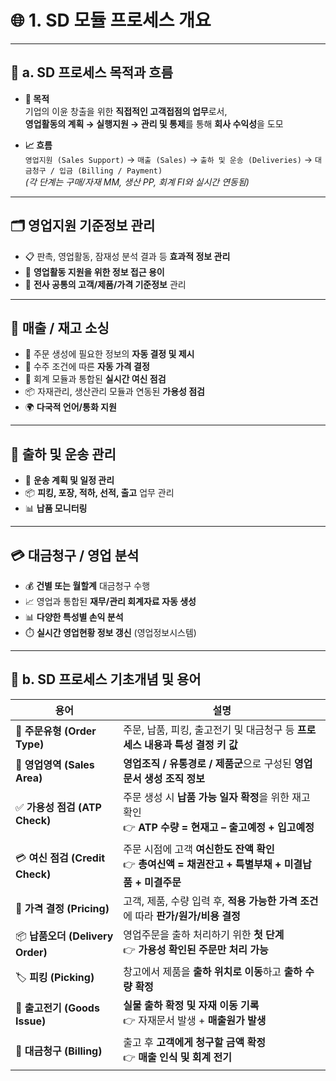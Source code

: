 # 🌐 1. SD 모듈 프로세스 개요

---

## 🎯 a. SD 프로세스 목적과 흐름

- **📌 목적**  
  기업의 이윤 창출을 위한 **직접적인 고객접점의 업무**로서,  
  **영업활동의 계획 → 실행지원 → 관리 및 통제**를 통해 **회사 수익성**을 도모

- **📈 흐름**  
  `영업지원 (Sales Support)` → `매출 (Sales)` → `출하 및 운송 (Deliveries)` → `대금청구 / 입금 (Billing / Payment)`  
  *(각 단계는 구매/자재 MM, 생산 PP, 회계 FI와 실시간 연동됨)*

---

## 🗂️ 영업지원 기준정보 관리

- 📋 판촉, 영업활동, 잠재성 분석 결과 등 **효과적 정보 관리**
- 🧭 **영업활동 지원을 위한 정보 접근 용이**
- 🧾 **전사 공통의 고객/제품/가격 기준정보** 관리

---

## 🧾 매출 / 재고 소싱

- 🧠 주문 생성에 필요한 정보의 **자동 결정 및 제시**
- 💸 수주 조건에 따른 **자동 가격 결정**
- 🏦 회계 모듈과 통합된 **실시간 여신 점검**
- 📦 자재관리, 생산관리 모듈과 연동된 **가용성 점검**
- 🌍 **다국적 언어/통화 지원**

---

## 🚚 출하 및 운송 관리

- 📌 **운송 계획 및 일정 관리**
- 📦 **피킹, 포장, 적하, 선적, 출고** 업무 관리
- 📊 **납품 모니터링**

---

## 💳 대금청구 / 영업 분석

- 💰 **건별 또는 월할계** 대금청구 수행
- 📈 영업과 통합된 **재무/관리 회계자료 자동 생성**
- 📊 **다양한 특성별 손익 분석**
- ⏱️ **실시간 영업현황 정보 갱신** (영업정보시스템)

---

## 🧠 b. SD 프로세스 기초개념 및 용어

| 용어 | 설명 |
|------|------|
| 🧾 **주문유형 (Order Type)** | 주문, 납품, 피킹, 출고전기 및 대금청구 등 **프로세스 내용과 특성 결정 키 값** |
| 🏢 **영업영역 (Sales Area)** | **영업조직 / 유통경로 / 제품군**으로 구성된 **영업문서 생성 조직 정보** |
| ✅ **가용성 점검 (ATP Check)** | 주문 생성 시 **납품 가능 일자 확정**을 위한 재고 확인<br>👉 **ATP 수량 = 현재고 – 출고예정 + 입고예정** |
| 💳 **여신 점검 (Credit Check)** | 주문 시점에 고객 **여신한도 잔액 확인**<br>👉 **총여신액 = 채권잔고 + 특별부채 + 미결납품 + 미결주문** |
| 💸 **가격 결정 (Pricing)** | 고객, 제품, 수량 입력 후, **적용 가능한 가격 조건**에 따라 **판가/원가/비용 결정** |
| 📦 **납품오더 (Delivery Order)** | 영업주문을 출하 처리하기 위한 **첫 단계**<br>👉 **가용성 확인된 주문만 처리 가능** |
| 🏷️ **피킹 (Picking)** | 창고에서 제품을 **출하 위치로 이동**하고 **출하 수량 확정** |
| 🚚 **출고전기 (Goods Issue)** | **실물 출하 확정 및 자재 이동 기록**<br>👉 자재문서 발생 + **매출원가 발생** |
| 📄 **대금청구 (Billing)** | 출고 후 **고객에게 청구할 금액 확정**<br>👉 **매출 인식 및 회계 전기** |

